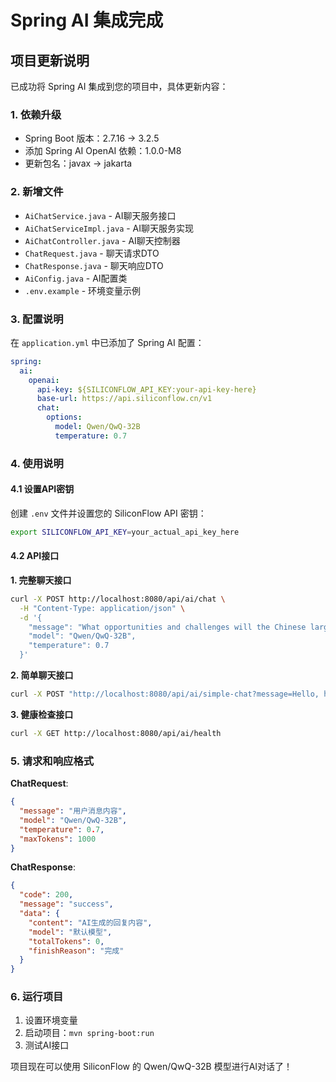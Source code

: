 # Spring AI 集成完成

## 项目更新说明

已成功将 Spring AI 集成到您的项目中，具体更新内容：

### 1. 依赖升级
- Spring Boot 版本：2.7.16 → 3.2.5
- 添加 Spring AI OpenAI 依赖：1.0.0-M8
- 更新包名：javax → jakarta

### 2. 新增文件
- `AiChatService.java` - AI聊天服务接口
- `AiChatServiceImpl.java` - AI聊天服务实现
- `AiChatController.java` - AI聊天控制器
- `ChatRequest.java` - 聊天请求DTO
- `ChatResponse.java` - 聊天响应DTO
- `AiConfig.java` - AI配置类
- `.env.example` - 环境变量示例

### 3. 配置说明

在 `application.yml` 中已添加了 Spring AI 配置：

```yaml
spring:
  ai:
    openai:
      api-key: ${SILICONFLOW_API_KEY:your-api-key-here}
      base-url: https://api.siliconflow.cn/v1
      chat:
        options:
          model: Qwen/QwQ-32B
          temperature: 0.7
```

### 4. 使用说明

#### 4.1 设置API密钥
创建 `.env` 文件并设置您的 SiliconFlow API 密钥：
```bash
export SILICONFLOW_API_KEY=your_actual_api_key_here
```

#### 4.2 API接口

**1. 完整聊天接口**
```bash
curl -X POST http://localhost:8080/api/ai/chat \
  -H "Content-Type: application/json" \
  -d '{
    "message": "What opportunities and challenges will the Chinese large model industry face in 2025?",
    "model": "Qwen/QwQ-32B",
    "temperature": 0.7
  }'
```

**2. 简单聊天接口**
```bash
curl -X POST "http://localhost:8080/api/ai/simple-chat?message=Hello, how are you?"
```

**3. 健康检查接口**
```bash
curl -X GET http://localhost:8080/api/ai/health
```

### 5. 请求和响应格式

**ChatRequest**:
```json
{
  "message": "用户消息内容",
  "model": "Qwen/QwQ-32B",
  "temperature": 0.7,
  "maxTokens": 1000
}
```

**ChatResponse**:
```json
{
  "code": 200,
  "message": "success",
  "data": {
    "content": "AI生成的回复内容",
    "model": "默认模型",
    "totalTokens": 0,
    "finishReason": "完成"
  }
}
```

### 6. 运行项目

1. 设置环境变量
2. 启动项目：`mvn spring-boot:run`
3. 测试AI接口

项目现在可以使用 SiliconFlow 的 Qwen/QwQ-32B 模型进行AI对话了！